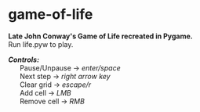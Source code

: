 # game-of-life
<b>Late John Conway's Game of Life recreated in Pygame.</b></br>
Run life.pyw to play.</br>

<b><i>Controls:</i></b></br>
&nbsp;&nbsp;&nbsp;&nbsp;&nbsp;&nbsp;Pause/Unpause -> <i>enter/space</i></br>
&nbsp;&nbsp;&nbsp;&nbsp;&nbsp;&nbsp;Next step -> <i>right arrow key</i></br>
&nbsp;&nbsp;&nbsp;&nbsp;&nbsp;&nbsp;Clear grid -> <i>escape/r</i></br>
&nbsp;&nbsp;&nbsp;&nbsp;&nbsp;&nbsp;Add cell -> <i>LMB</i></br>
&nbsp;&nbsp;&nbsp;&nbsp;&nbsp;&nbsp;Remove cell -> <i>RMB</i></br>
